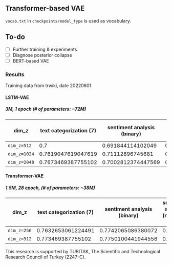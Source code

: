 ## Transformer-based VAE
`vocab.txt` in `checkpoints/model_type` is used as vocabulary.

## To-do
- [ ] Further training & experiments
- [ ] Diagnose posterior collapse
- [ ] BERT-based VAE

### Results
Training data from trwiki, date 20220601.

#### LSTM-VAE
##### 3M, 1 epoch (# of parameters: ~72M)
| dim_z | text categorization (7) | sentiment analysis (binary) | sentiment analysis (neu, neg, pos) | text categorization (6)
| ------------- | ------------- | ------------- | ------------- | ------------- |
| `dim_z=512` | 0.7 | 0.691844114102049 | 0.8653333333333333 | 0.69 |
| `dim_z=1024` | 0.7619047619047619 | 0.71112896745681 | 0.882 | 0.779 |
| `dim_z=2048` | 0.7673469387755102 | 0.7002812374447569 | 0.8833333333333333 | 0.786 |

#### Transformer-VAE
##### 1.5M, 28 epoch, (# of parameters: ~38M)
| dim_z | text categorization (7) | sentiment analysis (binary) | sentiment analysis (neu, neg, pos) | text categorization (6)
| ------------- | ------------- | ------------- | ------------- | ------------- |
| `dim_z=256` | 0.7632653061224491 | 0.7742065086380072 | 0.856 | 0.753 |
| `dim_z=512` | 0.773469387755102 | 0.7750100441944556 | 0.866 | 0.743 |

This research is supported by TUBITAK, The Scientific and Technological Research Council of Turkey (2247-C).
